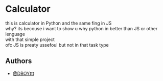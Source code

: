 # Calculator

this is calculator in Python and the same fing in JS \
why? its becouse i want to show u why python in better than JS or other lenguage \
with that simple project \
ofc JS is preaty ussefoul but not in that task type

## Authors

- [@DBOYttt](https://github.com/DBOYttt)
